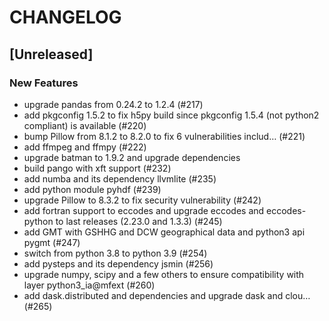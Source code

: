 # CHANGELOG

## [Unreleased]

### New Features

- upgrade pandas from 0.24.2 to 1.2.4 (#217)
- add pkgconfig 1.5.2 to fix h5py build since pkgconfig 1.5.4 (not python2 compliant) is available (#220)
- bump Pillow from 8.1.2 to 8.2.0 to fix 6 vulnerabilities includ… (#221)
- add ffmpeg and ffmpy (#222)
- upgrade batman to 1.9.2 and upgrade dependencies
- build pango with xft support (#232)
- add numba and its dependency llvmlite  (#235)
- add python module pyhdf (#239)
- upgrade Pillow to 8.3.2 to fix security vulnerability (#242)
- add fortran support to eccodes and upgrade eccodes and eccodes-python to last releases (2.23.0 and 1.3.3) (#245)
- add GMT with GSHHG and DCW geographical data and python3 api pygmt (#247)
- switch from python 3.8 to python 3.9 (#254)
- add pysteps and its dependency jsmin (#256)
- upgrade numpy, scipy and a few others to ensure compatibility with layer python3_ia@mfext (#260)
- add dask.distributed and dependencies and upgrade dask and clou… (#265)


